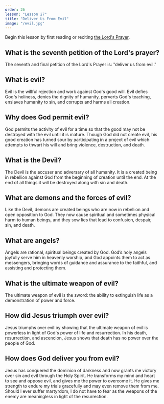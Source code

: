 ```yaml
---
order: 26
lesson: "Lesson 27"
title: "Deliver Us From Evil"
image: "/evil.jpg"
---
```


Begin this lesson by first reading or reciting [the Lord's Prayer](/lords-prayer).

## What is the seventh petition of the Lord's prayer?

The seventh and final petition of the Lord's Prayer is: "deliver us from evil."

## What is evil?

Evil is the willful rejection and work against God's good will. Evil defies God's holiness, denies the dignity of humanity, perverts God's teaching, enslaves humanity to sin, and corrupts and harms all creation.

## Why does God permit evil?

God permits the activity of evil for a time so that the good may not be destroyed with the evil until it is mature. Though God did not create evil, his good creation has turned sour by participating in a project of evil which attempts to thwart his will and bring violence, destruction, and death.

## What is the Devil?

The Devil is the accuser and adversary of all humanity. It is a created being in rebellion against God from the beginning of creation until the end. At the end of all things it will be destroyed along with sin and death.

## What are demons and the forces of evil?

Like the Devil, demons are created beings who are now in rebellion and open opposition to God. They now cause spiritual and sometimes physical harm to human beings, and they sow lies that lead to confusion, despair, sin, and death.

## What are angels?

Angels are rational, spiritual beings created by God. God’s holy angels joyfully serve him in heavenly worship, and God appoints them to act as messengers, bringing words of guidance and assurance to the faithful, and assisting and protecting them.

## What is the ultimate weapon of evil?

The ultimate weapon of evil is the sword: the ability to extinguish life as a demonstration of power and force.

## How did Jesus triumph over evil?

Jesus triumphs over evil by showing that the ultimate weapon of evil is powerless in light of God's power of life and resurrection. In his death, resurrection, and ascencion, Jesus shows that death has no power over the people of God.

## How does God deliver you from evil?

Jesus has conquered the dominion of darkness and now grants me 
victory over sin and evil through the Holy Spirit. He transforms my mind and heart to see and oppose evil, and gives me the power to overcome it. He gives me strength to endure my trials gracefully and may even remove them from me. Should I ever suffer martyrdom, I do not have to fear as the weapons of the enemy are meaningless in light of the resurrection.
